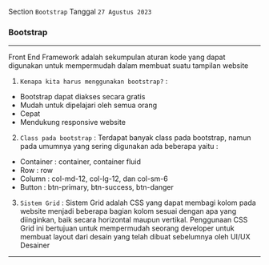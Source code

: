 Section `Bootstrap` Tanggal `27 Agustus 2023`

### Bootstrap

---

Front End Framework adalah sekumpulan aturan kode yang dapat digunakan untuk mempermudah dalam membuat suatu tampilan website

1.	`Kenapa kita harus menggunakan bootstrap?` :
-	Bootstrap dapat diakses secara gratis
-	Mudah untuk dipelajari oleh semua orang
-	Cepat
-	Mendukung responsive website 

2.	`Class pada bootstrap` : Terdapat banyak class pada bootstrap, namun pada umumnya yang sering digunakan ada beberapa yaitu : 
-	Container : container, container fluid
-	Row : row
-	Column : col-md-12, col-lg-12, dan col-sm-6
-	Button : btn-primary, btn-success, btn-danger

3.	`Sistem Grid` : Sistem Grid adalah CSS yang dapat membagi kolom pada website menjadi beberapa bagian kolom sesuai dengan apa yang diinginkan, baik secara horizontal maupun vertikal. Penggunaan CSS Grid ini bertujuan untuk mempermudah seorang developer untuk membuat layout dari desain yang telah dibuat sebelumnya oleh UI/UX Desainer


---